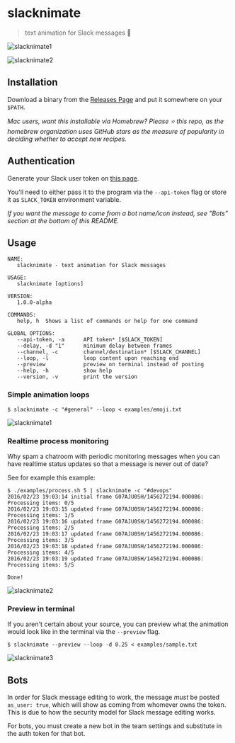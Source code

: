 # slacknimate
> text animation for Slack messages :dancers:

![slacknimate1](https://cloud.githubusercontent.com/assets/40650/13275355/32f5997c-da82-11e5-8a9d-61c53f94c718.gif)

![slacknimate2](https://cloud.githubusercontent.com/assets/40650/13275356/36c8f15c-da82-11e5-93c1-ef8e6d3e556e.gif)


## Installation
Download a binary from the [Releases Page](https://github.com/mroth/slacknimate/releases) and put it somewhere on your `$PATH`.

_Mac users, want this installable via Homebrew? Please :star: this repo, as the
homebrew organization uses GitHub stars as the measure of popularity in deciding
whether to accept new recipes._

## Authentication
Generate your Slack user token on [this page][1].

You'll need to either pass it to the program via the `--api-token` flag or store
it as `SLACK_TOKEN` environment variable.

_If you want the message to come from a bot name/icon instead, see "Bots"
section at the bottom of this README._

[1]: https://api.slack.com/docs/oauth-test-tokens

## Usage

```
NAME:
   slacknimate - text animation for Slack messages

USAGE:
   slacknimate [options]

VERSION:
   1.0.0-alpha

COMMANDS:
   help, h	Shows a list of commands or help for one command

GLOBAL OPTIONS:
   --api-token, -a      API token* [$SLACK_TOKEN]
   --delay, -d "1"      minimum delay between frames
   --channel, -c        channel/destination* [$SLACK_CHANNEL]
   --loop, -l           loop content upon reaching end
   --preview            preview on terminal instead of posting
   --help, -h           show help
   --version, -v        print the version
```

### Simple animation loops

    $ slacknimate -c "#general" --loop < examples/emoji.txt

![slacknimate1](https://cloud.githubusercontent.com/assets/40650/13275355/32f5997c-da82-11e5-8a9d-61c53f94c718.gif)

### Realtime process monitoring
Why spam a chatroom with periodic monitoring messages when you can have realtime
status updates so that a message is never out of date?

See for example this example:

```
$ ./examples/process.sh 5 | slacknimate -c "#devops"
2016/02/23 19:03:14 initial frame G07AJU0SH/1456272194.000086: Processing items: 0/5
2016/02/23 19:03:15 updated frame G07AJU0SH/1456272194.000086: Processing items: 1/5
2016/02/23 19:03:16 updated frame G07AJU0SH/1456272194.000086: Processing items: 2/5
2016/02/23 19:03:17 updated frame G07AJU0SH/1456272194.000086: Processing items: 3/5
2016/02/23 19:03:18 updated frame G07AJU0SH/1456272194.000086: Processing items: 4/5
2016/02/23 19:03:19 updated frame G07AJU0SH/1456272194.000086: Processing items: 5/5

Done!
```

![slacknimate2](https://cloud.githubusercontent.com/assets/40650/13275356/36c8f15c-da82-11e5-93c1-ef8e6d3e556e.gif)


### Preview in terminal
If you aren't certain about your source, you can preview what the animation
would look like in the terminal via the `--preview` flag.

    $ slacknimate --preview --loop -d 0.25 < examples/sample.txt

![slacknimate3](https://cloud.githubusercontent.com/assets/40650/13275357/3b04b6ac-da82-11e5-9fab-1a7704c98b12.gif)

## Bots
In order for Slack message editing to work, the message _must_ be posted
`as_user: true`, which will show as coming from whomever owns the token. This
is due to how the security model for Slack message editing works.

For bots, you must create a new bot in the team settings and substitute in the
auth token for that bot.
